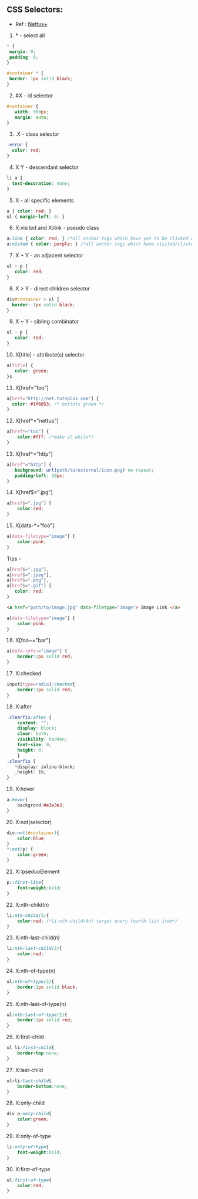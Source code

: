 CSS Selectors:
----------------
 - Ref : [Nettus+](http://code.tutsplus.com/tutorials/the-30-css-selectors-you-must-memorize--net-16048)


1.  \* - select all
```css
* {
 margin: 0;
 padding: 0;
}
```
```css
#container * {
 border: 1px solid black;
}
```

2. \#X - id selector
```css
#container {
   width: 960px;
   margin: auto;
}
```

3. .X - class selector
```css
.error {
  color: red;
}
```

4. X Y - descendant selector
```css
li a {
  text-decoration: none;
}
```

5. X - all specific elements
```css
a { color: red; }
ul { margin-left: 0; }
```

6. X:visited and X:link - pseudo class
```css
a:link { color: red; } /*all anchor tags which have yet to be clicked on*/
a:visted { color: purple; } /*all anchor tags which have visited/clicked on*/
```

7. X + Y - an adjacent selector
```css
ul + p {
   color: red;
}
```

8. X > Y - direct children selector
```css
div#container > ul {
  border: 1px solid black;
}
```

9. X ~ Y - sibling combinator
```css
ul ~ p {
   color: red;
}
```

10. X[title] - attribute(s) selector
```css
a[title] {
   color: green;
}s
```

11. X[href="foo"]
```css
a[href="http://net.tutsplus.com"] {
  color: #1f6053; /* nettuts green */
}
```

12. X[href*="nettus"]
```css
a[href*="tus"] {
	color:#fff; /*make it white*/
}
```

13. X[href^="http"]
```css
a[href^="http"] {
   background: url(path/to/external/icon.png) no-repeat;
   padding-left: 10px;
}
```

14. X[href$=".jpg"]
```css
a[href$=".jpg"] {
	color:red;
}
```

15. X[data-*="foo"]
```css
a[data-filetype="image"] {
	color:pink;
}
```
Tips - 
```css
a[href$=".jpg"],
a[href$=".jpeg"],
a[href$=".png"],
a[href$=".gif"] {
   color: red;
}
```
```html
<a href="path/to/image.jpg" data-filetype="image"> Image Link </a>
```
```css
a[data-filetype="image"] {
	color:pink;
}
```

16. X[foo~="bar"]
```css
a[data-info~="image"] {
	border:1px solid red;
}
```

17. X:checked
```css
input[type=radio]:checked{
	border:1px solid red;
}
```

18. X:after
```css
.clearfix:after {
    content: "";
    display: block;
    clear: both;
    visibility: hidden;
    font-size: 0;
    height: 0;
    }
.clearfix { 
   *display: inline-block; 
   _height: 1%;
}
```

19. X:hover
```css
a:hover{
	backgrond:#e3e3e3;
}
```

20. X:not(selector)
```css
div:not(#container){
	color:blue;
}
*:not(p) {
	color:green;
}
```

21. X::pseduoElement
```css
p::first-line{
	font-weight:bold;
}
```

22. X:nth-child(n)
```css
li:nth-child(3){
	color:red; /*li:nth-child(4n) target every fourth list item*/
}
```

23. X:nth-last-child(n)
```css
li:nth-last-child(2){
	color:red;
}
```

24. X:nth-of-type(n)
```css
ul:nth-of-type(2){
	border:1px solid black;
}
```

25. X:nth-last-of-type(n)
```css
ul:nth-last-of-type(2){
	border:1px solid red;
}
```

26. X:first-child
```css
ul li:first-child{
	border-top:none;
}
```

27. X:last-child
```css
ul>li:last-child{
	border-bottom:none;
}
```

28. X:only-child
```css
div p:only-child{
	color:green;
}
```

29. X:only-of-type
```css
li:only-of-type{
	font-weight:bold;
}
```

30. X:first-of-type
```css
ul:first-of-type{
	color:red;
}
```